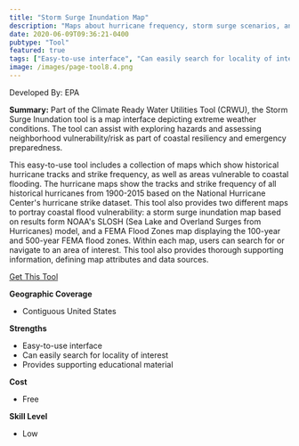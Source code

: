 ```yaml
---
title: "Storm Surge Inundation Map"
description: "Maps about hurricane frequency, storm surge scenarios, and FEMA flood zones"
date: 2020-06-09T09:36:21-0400
pubtype: "Tool"
featured: true
tags: ["Easy-to-use interface", "Can easily search for locality of interest", "Provides supporting educational material"]
image: /images/page-tool8.4.png
---
```

Developed By: EPA

**Summary:** Part of the Climate Ready Water Utilities Tool (CRWU), the Storm Surge Inundation tool is a map interface depicting extreme weather conditions. The tool can assist with exploring hazards and assessing neighborhood vulnerability/risk as part of coastal resiliency and emergency preparedness. 

This easy-to-use tool includes a collection of maps which show historical hurricane tracks and strike frequency, as well as areas vulnerable to coastal flooding. The hurricane maps show the tracks and strike frequency of all historical hurricanes from 1900-2015 based on the National Hurricane Center's hurricane strike dataset. This tool also provides two different maps to portray coastal flood vulnerability: a storm surge inundation map based on results form NOAA's SLOSH (Sea Lake and Overland Surges from Hurricanes) model, and a FEMA Flood Zones map displaying the 100-year and 500-year FEMA flood zones. Within each map, users can search for or navigate to an area of interest. This tool also provides thorough supporting information, defining map attributes and data sources.

<a href="https://epa.maps.arcgis.com/apps/MapSeries/index.html?appid=852ca645500d419e8c6761b923380663" target="_blank">Get This Tool</a>

__**Geographic Coverage**__
- Contiguous United States

__**Strengths**__
-  Easy-to-use interface
-  Can easily search for locality of interest
-  Provides supporting educational material

__**Cost**__
- Free

__**Skill Level**__
- Low
